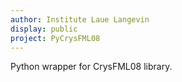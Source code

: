 ```yaml
---
author: Institute Laue Langevin
display: public
project: PyCrysFML08
---
```


Python wrapper for CrysFML08 library.
